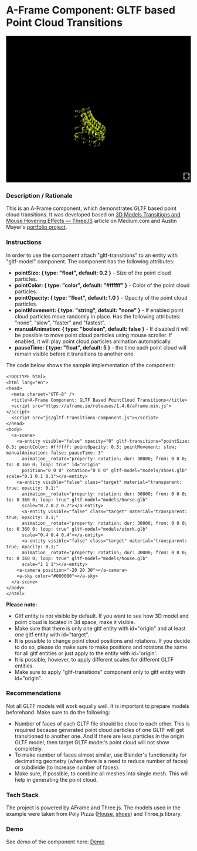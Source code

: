 # A-Frame Component: GLTF based Point Cloud Transitions
<img src="img/screenshot.gif" title="Video screen capture" alt="Video screen capture" height="400">

### **Description / Rationale**
This is an A-Frame component, which demonstrates GLTF based point cloud transitions. It was developed based on <a href="https://medium.com/@mahmed07041/3d-models-transitions-and-mouse-hovering-effects-threejs-664280bd8274">3D Models Transitions and Mouse Hovering Effects — ThreeJS</a> article on Medium.com and Austin Mayer's <a href="https://twitter.com/amayer_/status/1098662776929693706">portfolio project</a>.

### **Instructions**
In order to use the component attach "gltf-transitions" to an entity with "gltf-model" component. The component has the following attributes: 
* <b>pointSize: { type: "float", default: 0.2 }</b> - Size of the point cloud particles.
* <b>pointColor: { type: "color", default: "#ffffff" }</b> - Color of the point cloud particles.
* <b>pointOpacity: { type: "float", default: 1.0 }</b> - Opacity of the point cloud particles.
* <b>pointMovement: { type: "string", default: "none" }</b> - If enabled point cloud particles move randomly in place. Has the following attributes: "none", "slow", "faster" and "fastest". 
* <b>manualAnimation: { type: "boolean", default: false }</b> - If disabled it will be possible to move point cloud particles using mouse scroller. If enabled, it will play point cloud particles animation automatically. 
* <b>pauseTime: { type: "float", default: 5 }</b> - the time each point cloud will remain visible before it transitions to another one. 

The code below shows the sample implementation of the component:
```
<!DOCTYPE html>
<html lang="en">
<head>
  <meta charset="UTF-8" />
  <title>A-Frame Component: GLTF Based PointCloud Transitions</title>
  <script src="https://aframe.io/releases/1.4.0/aframe.min.js"></script>
  <script src="js/gltf-transitions-component.js"></script>
</head>
<body>
  <a-scene>
    <a-entity visible="false" opacity="0" gltf-transitions="pointSize: 0.3; pointColor: #ffffff; pointOpacity: 0.5; pointMovement: slow; manualAnimation: false; pauseTime: 3"
      animation__rotate="property: rotation; dur: 30000; from: 0 0 0; to: 0 360 0; loop: true" id="origin"
      position="0 0 0" rotation="0 0 0" gltf-model="models/shoes.glb" scale="0.1 0.1 0.1"></a-entity>
    <a-entity visible="false" class="target" material="transparent: true; opacity: 0.1;"
      animation__rotate="property: rotation; dur: 30000; from: 0 0 0; to: 0 360 0; loop: true" gltf-model="models/horse.glb"
      scale="0.2 0.2 0.2"></a-entity>
      <a-entity visible="false" class="target" material="transparent: true; opacity: 0.1;"
      animation__rotate="property: rotation; dur: 30000; from: 0 0 0; to: 0 360 0; loop: true" gltf-model="models/stork.glb"
      scale="0.4 0.4 0.4"></a-entity>
      <a-entity visible="false" class="target" material="transparent: true; opacity: 0.1;"
      animation__rotate="property: rotation; dur: 30000; from: 0 0 0; to: 0 360 0; loop: true" gltf-model="models/house.glb"
      scale="1 1 1"></a-entity>
    <a-camera position="-20 20 30"></a-camera>
    <a-sky color="#000000"></a-sky>
  </a-scene>
</body>
</html>
```
<b>Please note:</b> 
* Gltf entity is not visible by default. If you want to see how 3D model and point cloud is located in 3d space, make it visible.
* Make sure that there is only one gltf entity with id="origin" and at least one gltf entity with id="target".   
* It is possible to change point cloud positions and rotations. If you decide to do so, please do make sure to make positions and rotatons the same for all gltf entities or just apply to the entity with id='origin'.   
* It is possible, however, to apply different scales for different GLTF entities.
* Make sure to apply "gltf-transitions" component only to gltf entity with id="origin". 


### **Recommendations**
Not all GLTF models will work equally well. It is important to prepare models beforehand. Make sure to do the following:
* Number of faces of each GLTF file should be close to each other. This is required because generated point cloud particles of one GLTF will get transitioned to another one. And if there are less particles in the origin GLTF model, then target GLTF model's point cloud will not show completely.
* To make number of faces almost similar, use Blender's functionality for decimating geometry (when there is a need to reduce number of faces) or subdivide (to increase number of faces).
* Make sure, if possible, to combine all meshes into single mesh. This will help in generating the point cloud.


### **Tech Stack**
The project is powered by AFrame and Three.js. The models used in the example were taken from Poly Pizza (<a href="https://poly.pizza/m/bHyQe5jzdiQ">House</a>, <a href="https://poly.pizza/m/2cAXk_gG3Eh">shoes</a>) and Three.js library.
### **Demo**
See demo of the component here: [Demo](https://c-plane.glitch.me/)
